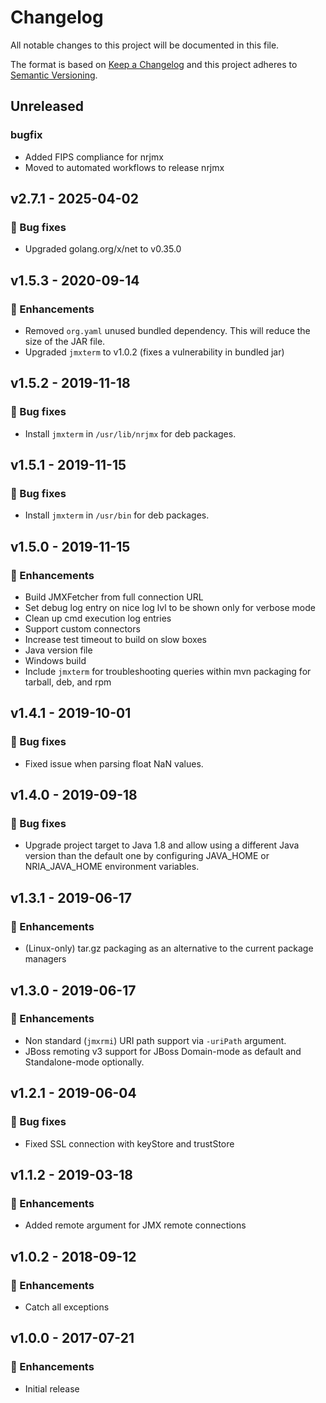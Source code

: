 # Changelog

All notable changes to this project will be documented in this file.

The format is based on [Keep a Changelog](http://keepachangelog.com/)
and this project adheres to [Semantic Versioning](http://semver.org/).

## Unreleased

### bugfix
- Added FIPS compliance for nrjmx
- Moved to automated workflows to release nrjmx

## v2.7.1 - 2025-04-02

### 🐞 Bug fixes
- Upgraded golang.org/x/net to v0.35.0

## v1.5.3 - 2020-09-14

### 🚀 Enhancements
- Removed `org.yaml` unused bundled dependency. This will reduce the size of the JAR file.
- Upgraded `jmxterm` to v1.0.2 (fixes a vulnerability in bundled jar)

## v1.5.2 - 2019-11-18

### 🐞 Bug fixes
- Install `jmxterm` in `/usr/lib/nrjmx` for deb packages.

## v1.5.1 - 2019-11-15

### 🐞 Bug fixes
- Install `jmxterm` in `/usr/bin` for deb packages.

## v1.5.0 - 2019-11-15

### 🚀 Enhancements
- Build JMXFetcher from full connection URL
- Set debug log entry on nice log lvl to be shown only for verbose mode
- Clean up cmd execution log entries
- Support custom connectors
- Increase test timeout to build on slow boxes
- Java version file
- Windows build
- Include `jmxterm` for troubleshooting queries within mvn packaging for tarball, deb, and rpm

## v1.4.1 - 2019-10-01

### 🐞 Bug fixes
- Fixed issue when parsing float NaN values.

## v1.4.0 - 2019-09-18

### 🐞 Bug fixes
- Upgrade project target to Java 1.8 and allow using a different Java version than the default one by configuring JAVA_HOME or NRIA_JAVA_HOME environment variables.

## v1.3.1 - 2019-06-17

### 🚀 Enhancements
- (Linux-only) tar.gz packaging as an alternative to the current package managers

## v1.3.0 - 2019-06-17

### 🚀 Enhancements
- Non standard (`jmxrmi`) URI path support via `-uriPath` argument.
- JBoss remoting v3 support for JBoss Domain-mode as default and Standalone-mode optionally.

## v1.2.1 - 2019-06-04

### 🐞 Bug fixes
- Fixed SSL connection with keyStore and trustStore 

## v1.1.2 - 2019-03-18

### 🚀 Enhancements
- Added remote argument for JMX remote connections

## v1.0.2 - 2018-09-12

### 🚀 Enhancements
- Catch all exceptions

## v1.0.0 - 2017-07-21

### 🚀 Enhancements
- Initial release
